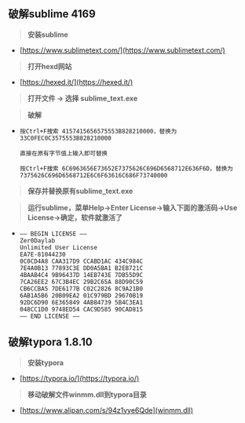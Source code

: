## **破解sublime 4169**

> **安装sublime**

- [https://www.sublimetext.com/](https://www.sublimetext.com/)

> **打开hexd网站** 

- [https://hexed.it/](https://hexed.it/)

> **打开文件 -> 选择 sublime_text.exe**

> **破解**

- ```
  按Ctrl+F搜索 4157415656575553B828210000，替换为 33C0FEC0C3575553B828210000
  
  直接在原有字节值上输入即可替换
  
  按Ctrl+F搜索 6C6963656E73652E7375626C696D6568712E636F6D，替换为 7375626C696D6568712E6C6F63616C686F73740000
  ```
> **保存并替换原有sublime_text.exe**

> **运行sublime，菜单Help->Enter License->输入下面的激活码->Use License->确定，软件就激活了**

- ```
  —– BEGIN LICENSE —–
  Zer0Daylab
  Unlimited User License
  EA7E-81044230
  0C0CD4A8 CAA317D9 CCABD1AC 434C984C
  7E4A0B13 77893C3E DD0A5BA1 B2EB721C
  4BAAB4C4 9B96437D 14EB743E 7DB55D9C
  7CA26EE2 67C3B4EC 29B2C65A 88D90C59
  CB6CCBA5 7DE6177B C02C2826 8C9A21B0
  6AB1A5B6 20B09EA2 01C979BD 29670B19
  92DC6D90 6E365849 4AB84739 5B4C3EA1
  048CC1D0 9748ED54 CAC9D585 90CAD815
  —— END LICENSE ——
  
  ```

## **破解typora 1.8.10**

> **安装typora**

- [https://typora.io/](https://typora.io/)

> **移动破解文件winmm.dll到typora目录**

- [https://www.alipan.com/s/94z1yye6Qde](winmm.dll)

